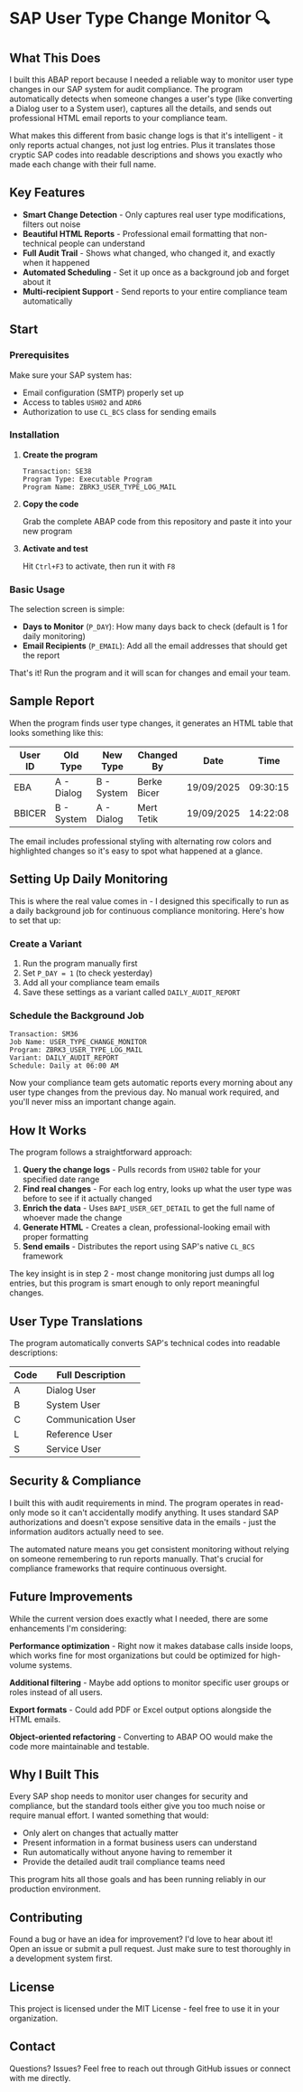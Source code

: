 # SAP User Type Change Monitor 🔍

##  What This Does

I built this ABAP report because I needed a reliable way to monitor user type changes in our SAP system for audit compliance. The program automatically detects when someone changes a user's type (like converting a Dialog user to a System user), captures all the details, and sends out professional HTML email reports to your compliance team.

What makes this different from basic change logs is that it's intelligent - it only reports actual changes, not just log entries. Plus it translates those cryptic SAP codes into readable descriptions and shows you exactly who made each change with their full name.

##  Key Features

- **Smart Change Detection** - Only captures real user type modifications, filters out noise
- **Beautiful HTML Reports** - Professional email formatting that non-technical people can understand  
- **Full Audit Trail** - Shows what changed, who changed it, and exactly when it happened
- **Automated Scheduling** - Set it up once as a background job and forget about it
- **Multi-recipient Support** - Send reports to your entire compliance team automatically

##  Start

### Prerequisites

Make sure your SAP system has:
- Email configuration (SMTP) properly set up
- Access to tables `USH02` and `ADR6`
- Authorization to use `CL_BCS` class for sending emails

### Installation

1. **Create the program**
   ```
   Transaction: SE38
   Program Type: Executable Program  
   Program Name: ZBRK3_USER_TYPE_LOG_MAIL
   ```

2. **Copy the code**
   
   Grab the complete ABAP code from this repository and paste it into your new program

3. **Activate and test**
   
   Hit `Ctrl+F3` to activate, then run it with `F8`

### Basic Usage

The selection screen is simple:
- **Days to Monitor** (`P_DAY`): How many days back to check (default is 1 for daily monitoring)
- **Email Recipients** (`P_EMAIL`): Add all the email addresses that should get the report

That's it! Run the program and it will scan for changes and email your team.

##  Sample Report

When the program finds user type changes, it generates an HTML table that looks something like this:

| User ID | Old Type | New Type | Changed By | Date | Time |
|---------|----------|----------|------------|------|------|
| EBA | A - Dialog | B - System | Berke Bicer | 19/09/2025 | 09:30:15 |
| BBICER | B - System | A - Dialog | Mert Tetik | 19/09/2025 | 14:22:08 |

The email includes professional styling with alternating row colors and highlighted changes so it's easy to spot what happened at a glance.

##  Setting Up Daily Monitoring

This is where the real value comes in - I designed this specifically to run as a daily background job for continuous compliance monitoring. Here's how to set that up:

### Create a Variant
1. Run the program manually first
2. Set `P_DAY = 1` (to check yesterday)  
3. Add all your compliance team emails
4. Save these settings as a variant called `DAILY_AUDIT_REPORT`

### Schedule the Background Job
```
Transaction: SM36
Job Name: USER_TYPE_CHANGE_MONITOR  
Program: ZBRK3_USER_TYPE_LOG_MAIL
Variant: DAILY_AUDIT_REPORT
Schedule: Daily at 06:00 AM
```

Now your compliance team gets automatic reports every morning about any user type changes from the previous day. No manual work required, and you'll never miss an important change again.

##  How It Works

The program follows a straightforward approach:

1. **Query the change logs** - Pulls records from `USH02` table for your specified date range
2. **Find real changes** - For each log entry, looks up what the user type was before to see if it actually changed
3. **Enrich the data** - Uses `BAPI_USER_GET_DETAIL` to get the full name of whoever made the change
4. **Generate HTML** - Creates a clean, professional-looking email with proper formatting
5. **Send emails** - Distributes the report using SAP's native `CL_BCS` framework

The key insight is in step 2 - most change monitoring just dumps all log entries, but this program is smart enough to only report meaningful changes.

##  User Type Translations

The program automatically converts SAP's technical codes into readable descriptions:

| Code | Full Description |
|------|------------------|
| A | Dialog User |
| B | System User |
| C | Communication User |
| L | Reference User |
| S | Service User |

##  Security & Compliance

I built this with audit requirements in mind. The program operates in read-only mode so it can't accidentally modify anything. It uses standard SAP authorizations and doesn't expose sensitive data in the emails - just the information auditors actually need to see.

The automated nature means you get consistent monitoring without relying on someone remembering to run reports manually. That's crucial for compliance frameworks that require continuous oversight.

##  Future Improvements

While the current version does exactly what I needed, there are some enhancements I'm considering:

**Performance optimization** - Right now it makes database calls inside loops, which works fine for most organizations but could be optimized for high-volume systems.

**Additional filtering** - Maybe add options to monitor specific user groups or roles instead of all users.

**Export formats** - Could add PDF or Excel output options alongside the HTML emails.

**Object-oriented refactoring** - Converting to ABAP OO would make the code more maintainable and testable.

##  Why I Built This

Every SAP shop needs to monitor user changes for security and compliance, but the standard tools either give you too much noise or require manual effort. I wanted something that would:

- Only alert on changes that actually matter
- Present information in a format business users can understand  
- Run automatically without anyone having to remember it
- Provide the detailed audit trail compliance teams need

This program hits all those goals and has been running reliably in our production environment.

##  Contributing

Found a bug or have an idea for improvement? I'd love to hear about it! Open an issue or submit a pull request. Just make sure to test thoroughly in a development system first.

##  License

This project is licensed under the MIT License - feel free to use it in your organization.

##  Contact

Questions? Issues? Feel free to reach out through GitHub issues or connect with me directly.
